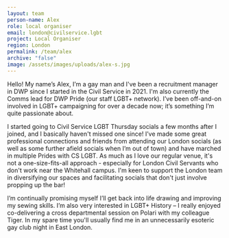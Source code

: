 ```yaml
---
layout: team
person-name: Alex
role: local organiser
email: london@civilservice.lgbt
project: Local Organiser
region: London
permalink: /team/alex
archive: "false"
image: /assets/images/uploads/alex-s.jpg
---
```

Hello! My name’s Alex, I’m a gay man and I've been a recruitment manager in DWP since I started in the Civil Service in 2021. I'm also currently the Comms lead for DWP Pride (our staff LGBT+ network). I’ve been off-and-on involved in LGBT+ campaigning for over a decade now; it’s something I’m quite passionate about.

I started going to Civil Service LGBT Thursday socials a few months after I joined, and I basically haven't missed one since! I’ve made some great professional connections and friends from attending our London socials (as well as some further afield socials when I’m out of town) and have marched in multiple Prides with CS LGBT. As much as I love our regular venue, it's not a one-size-fits-all approach - especially for London Civil Servants who don't work near the Whitehall campus. I'm keen to support the London team in diversifying our spaces and facilitating socials that don't just involve propping up the bar!

I’m continually promising myself I’ll get back into life drawing and improving my sewing skills. I’m also very interested in LGBT+ History – I really enjoyed co-delivering a cross departmental session on Polari with my colleague Tiger. In my spare time you'll usually find me in an unnecessarily esoteric gay club night in East London.
